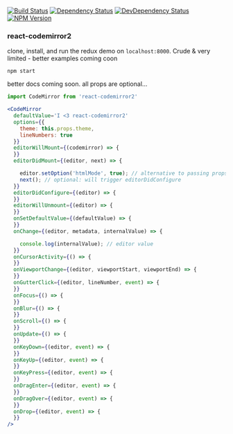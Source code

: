 [![Build Status](https://travis-ci.org/scniro/react-codemirror2.svg?branch=master)](https://travis-ci.org/scniro/react-codemirror2)
[![Dependency Status](https://img.shields.io/david/scniro/react-codemirror2.svg?label=deps&style=flat-square)](https://david-dm.org/scniro/react-codemirror2)
[![DevDependency Status](https://img.shields.io/david/dev/scniro/react-codemirror2.svg?label=devDeps&style=flat-square)](https://david-dm.org/scniro/react-codemirror2#info=devDependencies)
[![NPM Version](https://img.shields.io/npm/v/react-codemirror2.svg?style=flat-square)](https://www.npmjs.com/package/react-codemirror2)

### react-codemirror2

clone, install, and run the redux demo on `localhost:8000`. Crude & very limited -  better examples coming coon

```
npm start
```

better docs coming soon. all props are optional...

```jsx
import CodeMirror from 'react-codemirror2'

<CodeMirror
  defaultValue='I <3 react-codemirror2'
  options={{
    theme: this.props.theme,
    lineNumbers: true
  }}
  editorWillMount={(codemirror) => {
  }}
  editorDidMount={(editor, next) => {

    editor.setOption('htmlMode', true); // alternative to passing props
    next(); // optional: will trigger editorDidConfigure
  }}
  editorDidConfigure={(editor) => {
  }}
  editorWillUnmount={(editor) => {
  }}
  onSetDefaultValue={(defaultValue) => {
  }}
  onChange={(editor, metadata, internalValue) => {

    console.log(internalValue); // editor value
  }}
  onCursorActivity={() => {
  }}
  onViewportChange={(editor, viewportStart, viewportEnd) => {
  }}
  onGutterClick={(editor, lineNumber, event) => {
  }}
  onFocus={() => {
  }}
  onBlur={() => {
  }}
  onScroll={() => {
  }}
  onUpdate={() => {
  }}
  onKeyDown={(editor, event) => {
  }}
  onKeyUp={(editor, event) => {
  }}
  onKeyPress={(editor, event) => {
  }}
  onDragEnter={(editor, event) => {
  }}
  onDragOver={(editor, event) => {
  }}
  onDrop={(editor, event) => {
  }}
/>
```